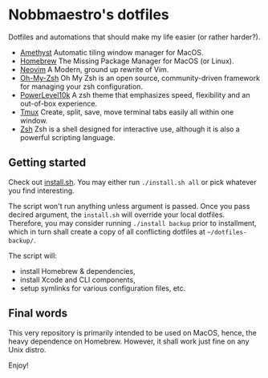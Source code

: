 # Nobbmaestro's dotfiles

Dotfiles and automations that should make my life easier (or rather harder?).

- [Amethyst](https://github.com/ianyh/Amethyst) Automatic tiling window manager for MacOS.
- [Homebrew](https://github.com/Homebrew/brew) The Missing Package Manager for MacOS (or Linux).
- [Neovim](https://github.com/neovim/neovim) A Modern, ground up rewrite of Vim.
- [Oh-My-Zsh](https://www.zsh.org) Oh My Zsh is an open source, community-driven framework for managing your zsh configuration.
- [PowerLevel10k](https://github.com/romkatv/powerlevel10k) A zsh theme that emphasizes speed, flexibility and an out-of-box experience.
- [Tmux](https://github.com/tmux/tmux) Create, split, save, move terminal tabs easily all within one window.
- [Zsh](https://www.zsh.org) Zsh is a shell designed for interactive use, although it is also a powerful scripting language.

## Getting started

Check out [install.sh](install.sh). You may either run `./install.sh all` or pick whatever you find interesting.

The script won't run anything unless argument is passed. Once you pass decired argument, the `install.sh` will override your local dotfiles.
Therefore, you may consider running `./install backup` prior to installment, which in turn shall create a copy of all conflicting dotfiles at `~/dotfiles-backup/`.

The script will:

- install Homebrew & dependencies,
- install Xcode and CLI components,
- setup symlinks for various configuration files, etc.

## Final words

This very repository is primarily intended to be used on MacOS, hence, the heavy dependence on Homebrew. However, it shall work just fine on any Unix distro.

Enjoy!
